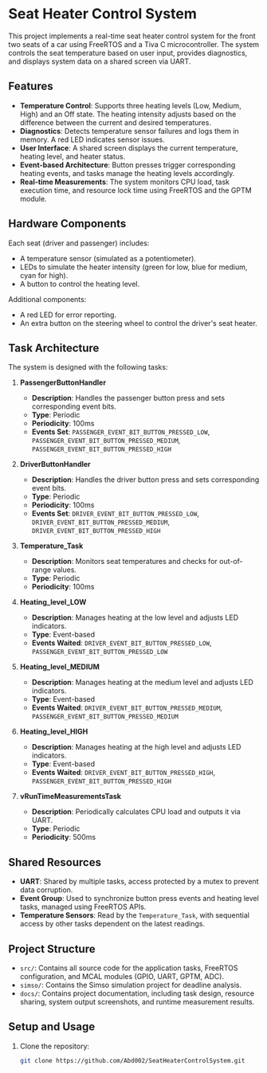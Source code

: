 # Seat Heater Control System

This project implements a real-time seat heater control system for the front two seats of a car using FreeRTOS and a Tiva C microcontroller. The system controls the seat temperature based on user input, provides diagnostics, and displays system data on a shared screen via UART.

## Features

- **Temperature Control**: Supports three heating levels (Low, Medium, High) and an Off state. The heating intensity adjusts based on the difference between the current and desired temperatures.
- **Diagnostics**: Detects temperature sensor failures and logs them in memory. A red LED indicates sensor issues.
- **User Interface**: A shared screen displays the current temperature, heating level, and heater status.
- **Event-based Architecture**: Button presses trigger corresponding heating events, and tasks manage the heating levels accordingly.
- **Real-time Measurements**: The system monitors CPU load, task execution time, and resource lock time using FreeRTOS and the GPTM module.

## Hardware Components

Each seat (driver and passenger) includes:
- A temperature sensor (simulated as a potentiometer).
- LEDs to simulate the heater intensity (green for low, blue for medium, cyan for high).
- A button to control the heating level.

Additional components:
- A red LED for error reporting.
- An extra button on the steering wheel to control the driver's seat heater.

## Task Architecture

The system is designed with the following tasks:

1. **PassengerButtonHandler**
   - **Description**: Handles the passenger button press and sets corresponding event bits.
   - **Type**: Periodic
   - **Periodicity**: 100ms
   - **Events Set**: `PASSENGER_EVENT_BIT_BUTTON_PRESSED_LOW`, `PASSENGER_EVENT_BIT_BUTTON_PRESSED_MEDIUM`, `PASSENGER_EVENT_BIT_BUTTON_PRESSED_HIGH`

2. **DriverButtonHandler**
   - **Description**: Handles the driver button press and sets corresponding event bits.
   - **Type**: Periodic
   - **Periodicity**: 100ms
   - **Events Set**: `DRIVER_EVENT_BIT_BUTTON_PRESSED_LOW`, `DRIVER_EVENT_BIT_BUTTON_PRESSED_MEDIUM`, `DRIVER_EVENT_BIT_BUTTON_PRESSED_HIGH`

3. **Temperature_Task**
   - **Description**: Monitors seat temperatures and checks for out-of-range values.
   - **Type**: Periodic
   - **Periodicity**: 100ms

4. **Heating_level_LOW**
   - **Description**: Manages heating at the low level and adjusts LED indicators.
   - **Type**: Event-based
   - **Events Waited**: `DRIVER_EVENT_BIT_BUTTON_PRESSED_LOW`, `PASSENGER_EVENT_BIT_BUTTON_PRESSED_LOW`

5. **Heating_level_MEDIUM**
   - **Description**: Manages heating at the medium level and adjusts LED indicators.
   - **Type**: Event-based
   - **Events Waited**: `DRIVER_EVENT_BIT_BUTTON_PRESSED_MEDIUM`, `PASSENGER_EVENT_BIT_BUTTON_PRESSED_MEDIUM`

6. **Heating_level_HIGH**
   - **Description**: Manages heating at the high level and adjusts LED indicators.
   - **Type**: Event-based
   - **Events Waited**: `DRIVER_EVENT_BIT_BUTTON_PRESSED_HIGH`, `PASSENGER_EVENT_BIT_BUTTON_PRESSED_HIGH`

7. **vRunTimeMeasurementsTask**
   - **Description**: Periodically calculates CPU load and outputs it via UART.
   - **Type**: Periodic
   - **Periodicity**: 500ms

## Shared Resources

- **UART**: Shared by multiple tasks, access protected by a mutex to prevent data corruption.
- **Event Group**: Used to synchronize button press events and heating level tasks, managed using FreeRTOS APIs.
- **Temperature Sensors**: Read by the `Temperature_Task`, with sequential access by other tasks dependent on the latest readings.

## Project Structure

- `src/`: Contains all source code for the application tasks, FreeRTOS configuration, and MCAL modules (GPIO, UART, GPTM, ADC).
- `simso/`: Contains the Simso simulation project for deadline analysis.
- `docs/`: Contains project documentation, including task design, resource sharing, system output screenshots, and runtime measurement results.

## Setup and Usage

1. Clone the repository:
   ```bash
   git clone https://github.com/Abd002/SeatHeaterControlSystem.git
